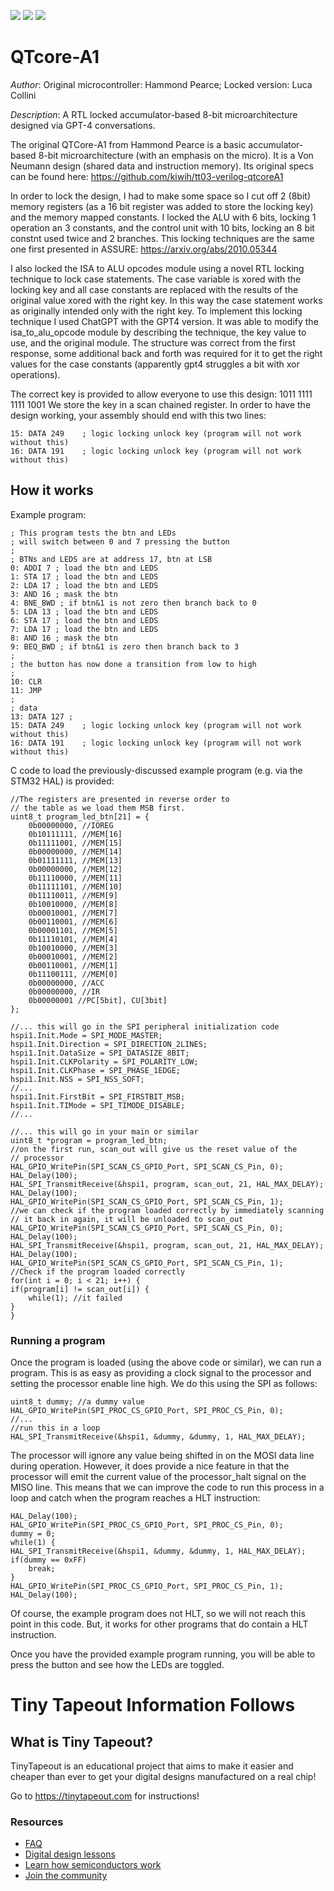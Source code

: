 ![](../../workflows/gds/badge.svg) ![](../../workflows/docs/badge.svg) ![](../../workflows/test/badge.svg)

# QTcore-A1

*Author*: Original microcontroller: Hammond Pearce; Locked version: Luca Collini

*Description*: A RTL locked accumulator-based 8-bit microarchitecture designed via GPT-4 conversations.

The original QTCore-A1 from Hammond Pearce is a basic accumulator-based 8-bit microarchitecture (with an emphasis on the micro). It is a Von Neumann design (shared data and instruction memory).
Its original specs can be found here: https://github.com/kiwih/tt03-verilog-qtcoreA1

In order to lock the design, I had to make some space so I cut off 2 (8bit) memory registers (as a 16 bit register was added to store the locking key) and the memory mapped constants.
I locked the ALU with 6 bits, locking 1 operation an 3 constants, and the control unit with 10 bits, locking an 8 bit constnt used twice and 2 branches. This locking techniques are the same one first presented in ASSURE: https://arxiv.org/abs/2010.05344

I also locked the ISA to ALU opcodes module using a novel RTL locking technique to lock case statements. 
The case variable is xored with the locking key and all case constants are replaced with the results of the original value xored with the right key.
In this way the case statement works as originally intended only with the right key. 
To implement this locking technique I used ChatGPT with the GPT4 version. It was able to modify the isa_to_alu_opcode module
by describing the technique, the key value to use, and the original module. The structure was correct from the first response, some additional
back and forth was required for it to get the right values for the case constants (apparently gpt4 struggles a bit with xor operations).

The correct key is provided to allow everyone to use this design: 1011 1111 1111 1001
We store the key in a scan chained register. In order to have the design working, your assembly should end with this two lines:
```
15: DATA 249    ; logic locking unlock key (program will not work without this)
16: DATA 191    ; logic locking unlock key (program will not work without this)
```

## How it works
Example program:

```
; This program tests the btn and LEDs
; will switch between 0 and 7 pressing the button
;
; BTNs and LEDS are at address 17, btn at LSB
0: ADDI 7 ; load the btn and LEDS
1: STA 17 ; load the btn and LEDS
2: LDA 17 ; load the btn and LEDS
3: AND 16 ; mask the btn
4: BNE_BWD ; if btn&1 is not zero then branch back to 0
5: LDA 13 ; load the btn and LEDS
6: STA 17 ; load the btn and LEDS
7: LDA 17 ; load the btn and LEDS
8: AND 16 ; mask the btn
9: BEQ_BWD ; if btn&1 is zero then branch back to 3
;
; the button has now done a transition from low to high
;
10: CLR
11: JMP
;
; data
13: DATA 127 ;
15: DATA 249    ; logic locking unlock key (program will not work without this)
16: DATA 191    ; logic locking unlock key (program will not work without this)
```


C code to load the previously-discussed example program (e.g. via the STM32 HAL) is provided:
```
//The registers are presented in reverse order to 
// the table as we load them MSB first.
uint8_t program_led_btn[21] = {
    0b00000000, //IOREG
    0b10111111, //MEM[16]
    0b11111001, //MEM[15]
    0b00000000, //MEM[14]
    0b01111111, //MEM[13]
    0b00000000, //MEM[12]
    0b11110000, //MEM[11]
    0b11111101, //MEM[10]
    0b11110011, //MEM[9]
    0b10010000, //MEM[8]
    0b00010001, //MEM[7]
    0b00110001, //MEM[6]
    0b00001101, //MEM[5]
    0b11110101, //MEM[4]
    0b10010000, //MEM[3]
    0b00010001, //MEM[2]
    0b00110001, //MEM[1]
    0b11100111, //MEM[0]
    0b00000000, //ACC
    0b00000000, //IR
    0b00000001 //PC[5bit], CU[3bit]
};

//... this will go in the SPI peripheral initialization code
hspi1.Init.Mode = SPI_MODE_MASTER;
hspi1.Init.Direction = SPI_DIRECTION_2LINES;
hspi1.Init.DataSize = SPI_DATASIZE_8BIT;
hspi1.Init.CLKPolarity = SPI_POLARITY_LOW;
hspi1.Init.CLKPhase = SPI_PHASE_1EDGE;
hspi1.Init.NSS = SPI_NSS_SOFT;
//...
hspi1.Init.FirstBit = SPI_FIRSTBIT_MSB;
hspi1.Init.TIMode = SPI_TIMODE_DISABLE;
//...

//... this will go in your main or similar
uint8_t *program = program_led_btn;
//on the first run, scan_out will give us the reset value of the 
// processor
HAL_GPIO_WritePin(SPI_SCAN_CS_GPIO_Port, SPI_SCAN_CS_Pin, 0);
HAL_Delay(100);
HAL_SPI_TransmitReceive(&hspi1, program, scan_out, 21, HAL_MAX_DELAY);
HAL_Delay(100);
HAL_GPIO_WritePin(SPI_SCAN_CS_GPIO_Port, SPI_SCAN_CS_Pin, 1);
//we can check if the program loaded correctly by immediately scanning 
// it back in again, it will be unloaded to scan_out
HAL_GPIO_WritePin(SPI_SCAN_CS_GPIO_Port, SPI_SCAN_CS_Pin, 0);
HAL_Delay(100);
HAL_SPI_TransmitReceive(&hspi1, program, scan_out, 21, HAL_MAX_DELAY);
HAL_Delay(100);
HAL_GPIO_WritePin(SPI_SCAN_CS_GPIO_Port, SPI_SCAN_CS_Pin, 1);
//Check if the program loaded correctly
for(int i = 0; i < 21; i++) {
if(program[i] != scan_out[i]) {
    while(1); //it failed
}
}
```

### Running a program

Once the program is loaded (using the above code or similar), we can run a program.
This is as easy as providing a clock signal to the processor and setting the processor enable line high.
We do this using the SPI as follows:
```
uint8_t dummy; //a dummy value
HAL_GPIO_WritePin(SPI_PROC_CS_GPIO_Port, SPI_PROC_CS_Pin, 0);
//...
//run this in a loop
HAL_SPI_TransmitReceive(&hspi1, &dummy, &dummy, 1, HAL_MAX_DELAY);
```

The processor will ignore any value being shifted in on the MOSI data line during operation.
However, it does provide a nice feature in that the processor will emit the current value of the processor_halt signal on the MISO line.
This means that we can improve the code to run this process in a loop and catch when the program reaches a HLT instruction:
```
HAL_Delay(100);
HAL_GPIO_WritePin(SPI_PROC_CS_GPIO_Port, SPI_PROC_CS_Pin, 0);
dummy = 0;
while(1) {
HAL_SPI_TransmitReceive(&hspi1, &dummy, &dummy, 1, HAL_MAX_DELAY);
if(dummy == 0xFF)
    break;
}
HAL_GPIO_WritePin(SPI_PROC_CS_GPIO_Port, SPI_PROC_CS_Pin, 1);
HAL_Delay(100);
```
Of course, the example program does not HLT, so we will not reach this point in this code. But, it works for other programs that do contain a HLT instruction.

Once you have the provided example program running, you will be able to press the button and see how the LEDs are toggled.

# Tiny Tapeout Information Follows

## What is Tiny Tapeout?

TinyTapeout is an educational project that aims to make it easier and cheaper than ever to get your digital designs manufactured on a real chip!

Go to https://tinytapeout.com for instructions!

### Resources

* [FAQ](https://tinytapeout.com/faq/)
* [Digital design lessons](https://tinytapeout.com/digital_design/)
* [Learn how semiconductors work](https://tinytapeout.com/siliwiz/)
* [Join the community](https://discord.gg/rPK2nSjxy8)
